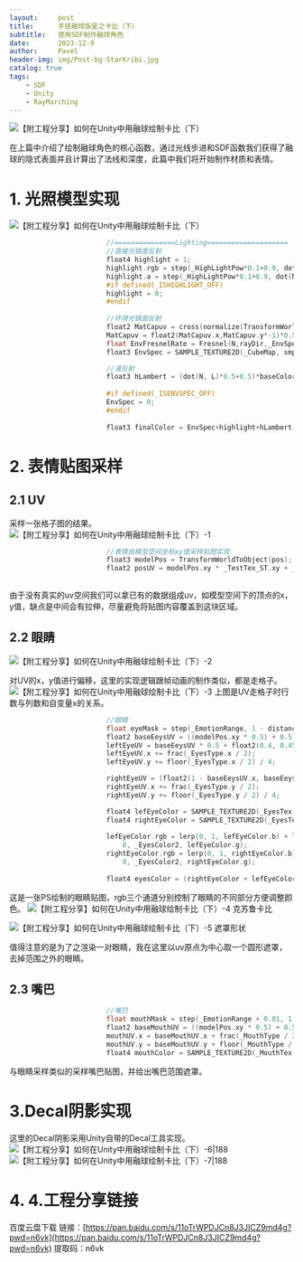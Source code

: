 ```yaml
---
layout:     post
title:      手搓融球版星之卡比（下）
subtitle:   使用SDF制作融球角色
date:       2023-12-9
author:     Pavel
header-img: img/Post-bg-StarKribi.jpg
catalog: true
tags:
    - SDF
    - Unity
    - RayMarching
---
```


![【附工程分享】如何在Unity中用融球绘制卡比（下）](https://pavelblog-images-1333471781.cos.ap-shanghai.myqcloud.com/undefined20241221192315214.gif?imageSlim)

在上篇中介绍了绘制融球角色的核心函数，通过光线步进和SDF函数我们获得了融球的隐式表面并且计算出了法线和深度，此篇中我们将开始制作材质和表情。

# 1. 光照模型实现
![【附工程分享】如何在Unity中用融球绘制卡比（下）](https://pavelblog-images-1333471781.cos.ap-shanghai.myqcloud.com/undefined20241221192315231.png?imageSlim)
```c
                        //===============Lighting====================
                        //直接光镜面反射
                        float4 highlight = 1;
                        highlight.rgb = step(_HighLightPow*0.1+0.9, dot(N, halfDir) * dot(N, halfDir)) * lCol; 
                        highlight.a = step(_HighLightPow*0.1+0.9, dot(N, halfDir) * dot(N, halfDir));
                        #if defined(_ISHIGHLIGHT_OFF)
                        highlight = 0;
                        #endif
                        
                        //环境光镜面反射
                        float2 MatCapuv = cross(normalize(TransformWorldToView(pos)),TransformWorldToView(N));
                        MatCapuv = float2(MatCapuv.x,MatCapuv.y*-1)*0.5+0.5;
                        float EnvFresnelRate = Fresnel(N,rayDir,_EnvSpecBios,_EnvSpecInt,_EnvSpecPower);
                        float3 EnvSpec = SAMPLE_TEXTURE2D(_CubeMap, smp, MatCapuv) * _EnvSpecInt * EnvFresnelRate;

                        //漫反射
                        float3 hLambert = (dot(N, L)*0.5+0.5)*baseColor+_EnvColor;
                        
                        #if defined(_ISENVSPEC_OFF)
                        EnvSpec = 0;
                        #endif
                        
                        float3 finalColor = EnvSpec+highlight+hLambert;
```

# 2. 表情贴图采样

## 2.1 UV
采样一张格子图的结果。
![【附工程分享】如何在Unity中用融球绘制卡比（下）-1](https://pavelblog-images-1333471781.cos.ap-shanghai.myqcloud.com/undefined20241221192315248.png?imageSlim)
```c
                        //表情由模型空间坐标xy值采样贴图实现
                        float3 modelPos = TransformWorldToObject(pos);
                        float2 posUV = modelPos.xy * _TestTex_ST.xy + _TestTex_ST.zw;
                        
```

由于没有真实的uv空间我们可以拿已有的数据组成uv，如模型空间下的顶点的x，y值，缺点是中间会有拉伸，尽量避免将贴图内容覆盖到这块区域。
## 2.2 眼睛
![【附工程分享】如何在Unity中用融球绘制卡比（下）-2](https://pavelblog-images-1333471781.cos.ap-shanghai.myqcloud.com/undefined20241221192315265.png?imageSlim)

对UV的x，y值进行偏移，这里的实现逻辑跟帧动画的制作类似，都是走格子。
![【附工程分享】如何在Unity中用融球绘制卡比（下）-3](https://pavelblog-images-1333471781.cos.ap-shanghai.myqcloud.com/undefined20241221192315282.png?imageSlim)
上图是UV走格子时行数与列数和自变量x的关系。
```c
                        //眼睛
                        float eyeMask = step(_EmotionRange, 1 - distance(posUV, 0));
                        float2 baseEeysUV = ((modelPos.xy * 0.5) + 0.5) * _EyesTex_ST.xy + _EyesTex_ST.zw;
                        leftEyeUV = baseEeysUV * 0.5 + float2(0.4, 0.45);
                        leftEyeUV.x += frac(_EyesType.x / 2);
                        leftEyeUV.y += floor(_EyesType.x / 2) / 4;

                        rightEyeUV = (float2(1 - baseEeysUV.x, baseEeysUV.y)) * 0.5 + float2(0.4, 0.45);
                        rightEyeUV.x += frac(_EyesType.y / 2);
                        rightEyeUV.y += floor(_EyesType.y / 2) / 4;

                        float4 lefEyeColor = SAMPLE_TEXTURE2D(_EyesTex, smp, leftEyeUV.xy);
                        float4 rightEyeColor = SAMPLE_TEXTURE2D(_EyesTex, smp, rightEyeUV.xy);
                        
                        lefEyeColor.rgb = lerp(0, 1, lefEyeColor.b) + lerp(0, _EyesColor1, lefEyeColor.r) + lerp(
                            0, _EyesColor2, lefEyeColor.g);
                        rightEyeColor.rgb = lerp(0, 1, rightEyeColor.b) + lerp(0, _EyesColor1, rightEyeColor.r) + lerp(
                            0, _EyesColor2, rightEyeColor.g);
                        
                        float4 eyesColor = (rightEyeColor + lefEyeColor) * eyeMask;
```

这是一张PS绘制的眼睛贴图，rgb三个通道分别控制了眼睛的不同部分方便调整颜色。
![【附工程分享】如何在Unity中用融球绘制卡比（下）-4](https://pavelblog-images-1333471781.cos.ap-shanghai.myqcloud.com/undefined20241221192315300.png?imageSlim)
克苏鲁卡比

![【附工程分享】如何在Unity中用融球绘制卡比（下）-5](https://pavelblog-images-1333471781.cos.ap-shanghai.myqcloud.com/undefined20241221192315315.png?imageSlim)
遮罩形状

值得注意的是为了之渲染一对眼睛，我在这里以uv原点为中心取一个圆形遮罩，去掉范围之外的眼睛。
## 2.3 嘴巴
```c
                        //嘴巴
                        float mouthMask = step(_EmotionRange + 0.01, 1 - distance(float2(posUV.x, posUV.y + 0.04), 0));
                        float2 baseMouthUV = ((modelPos.xy * 0.5) + 0.5) * _MouthTex_ST.xy + _MouthTex_ST.zw;
                        mouthUV.x = baseMouthUV.x + frac(_MouthType / 2);
                        mouthUV.y = baseMouthUV.y + floor(_MouthType / 2) / 2;
                        float4 mouthColor = SAMPLE_TEXTURE2D(_MouthTex, smp, mouthUV) ;
```
与眼睛采样类似的采样嘴巴贴图，并给出嘴巴范围遮罩。
# 3.Decal阴影实现
这里的Decal阴影采用Unity自带的Decal工具实现。
![【附工程分享】如何在Unity中用融球绘制卡比（下）-6|188](https://pavelblog-images-1333471781.cos.ap-shanghai.myqcloud.com/undefined20241221192315338.png?imageSlim)![【附工程分享】如何在Unity中用融球绘制卡比（下）-7|188](https://pavelblog-images-1333471781.cos.ap-shanghai.myqcloud.com/undefined20241221192315362.png?imageSlim)
# 4. 4.工程分享链接
百度云盘下载
链接：[https://pan.baidu.com/s/11oTrWPDJCn8J3JICZ9md4g?pwd=n6vk](https://pan.baidu.com/s/11oTrWPDJCn8J3JICZ9md4g?pwd=n6vk) 
提取码：n6vk
